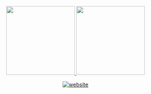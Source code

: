 <p align="center">
<a href="https://github.com/Tim2906">
  <img height="180em" src="https://github-readme-stats-eight-theta.vercel.app/api?username=Tim2906&show_icons=true&theme=algolia&include_all_commits=true&count_private=true"/>
   <img height="180em" src="https://github-readme-stats-eight-theta.vercel.app/api/top-langs/?username=Tim2906&layout=compact&langs_count=8&theme=algolia"/>
</a>
</p>

<p align="center">
<div align="center">
<a href="https://siegler.xyz/"><img src="https://img.shields.io/static/v1?label=&labelColor=505050&message=website&color=%230076D6&style=flat&logo=google-chrome&logoColor=%230076D6" alt="website"/></a>
</div>
</a>
</p>

